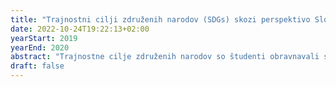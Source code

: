 ```yaml
---
title: "Trajnostni cilji združenih narodov (SDGs) skozi perspektivo Slovenske realnosti"
date: 2022-10-24T19:22:13+02:00
yearStart: 2019
yearEnd: 2020
abstract: "Trajnostne cilje združenih narodov so študenti obravnavali skozi raziskavo in perspektivo Slovenske realnosti. Analiza je izpostavila probleme ki so jih študenti obravnavali v projektnih nalogah."
draft: false
---
```


